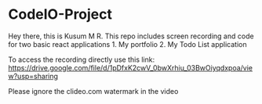 # CodeIO-Project
Hey there, this is Kusum M R.
This repo includes screen recording and code for two basic react applications 1. My portfolio 2. My Todo List application

To access the recording directly use this link:
https://drive.google.com/file/d/1pDfxK2cwV_0bwXrhiu_03BwOiyqdxpoa/view?usp=sharing

Please ignore the clideo.com watermark in the video 
